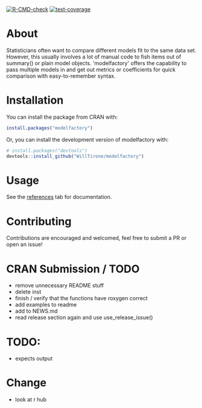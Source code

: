 
  <!-- badges: start -->
  [![R-CMD-check](https://github.com/WillTirone/modelfactory/actions/workflows/R-CMD-check.yaml/badge.svg)](https://github.com/WillTirone/modelfactory/actions/workflows/R-CMD-check.yaml)
  [![test-coverage](https://github.com/WillTirone/modelfactory/actions/workflows/test-coverage.yaml/badge.svg)](https://github.com/WillTirone/modelfactory/actions/workflows/test-coverage.yaml)
  <!-- badges: end -->

# About 

Statisticians often want to compare different models fit to the same data set. However, this usually involves a lot of manual code to fish items out of summary() or plain model objects. 'modelfactory' offers the capability to pass multiple models in and get out metrics or coefficients for quick comparison with easy-to-remember syntax.

# Installation

You can install the package from CRAN with: 

``` r
install.packages("modelfactory")
```

Or, you can install the development version of modelfactory with: 

``` r
# install.packages("devtools")
devtools::install_github("WillTirone/modelfactory")
```

# Usage 

See the [references](https://willtirone.github.io/modelfactory/reference) tab for documentation.

# Contributing 

Contributions are encouraged and welcomed, feel free to submit a PR or open an 
issue!

# CRAN Submission / TODO

- remove unnecessary README stuff
- delete inst
- finish / verify that the functions have roxygen correct
- add examples to readme
- add to NEWS.md
- read release section again and use use_release_issue()

# TODO: 
  - expects output 

# Change
  - look at r hub 
